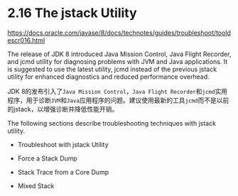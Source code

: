 # 2.16 The jstack Utility

https://docs.oracle.com/javase/8/docs/technotes/guides/troubleshoot/tooldescr016.html

The release of JDK 8 introduced Java Mission Control, Java Flight Recorder, and jcmd utility for diagnosing problems with JVM and Java applications. It is suggested to use the latest utility, jcmd instead of the previous jstack utility for enhanced diagnostics and reduced performance overhead.

JDK 8的发布引入了`Java Mission Control`，`Java Flight Recorder`和`jcmd`实用程序，用于诊断`JVM`和`Java`应用程序的问题。建议使用最新的工具`jcmd`而不是以前的jstack，以增强诊断并降低性能开销。

The following sections describe troubleshooting techniques with jstack utility.

- Troubleshoot with jstack Utility

- Force a Stack Dump

- Stack Trace from a Core Dump

- Mixed Stack

